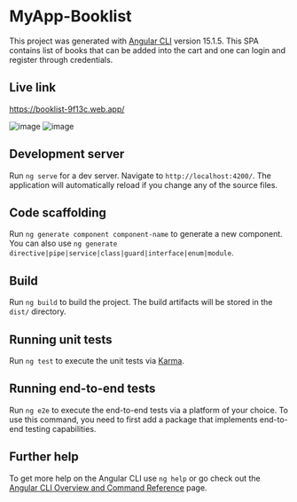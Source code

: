 # MyApp-Booklist

This project was generated with [Angular CLI](https://github.com/angular/angular-cli) version 15.1.5.
This SPA contains list of books that can be added into the cart and one can login and register through credentials.

## Live link 

https://booklist-9f13c.web.app/

![image](https://user-images.githubusercontent.com/72390027/230132843-ac3f6b4b-0bdb-4c26-9f13-bb4dbe26fb17.png)
![image](https://user-images.githubusercontent.com/72390027/230132860-6a6f3a84-0c25-48d2-bf04-111d05984832.png)


## Development server

Run `ng serve` for a dev server. Navigate to `http://localhost:4200/`. The application will automatically reload if you change any of the source files.

## Code scaffolding

Run `ng generate component component-name` to generate a new component. You can also use `ng generate directive|pipe|service|class|guard|interface|enum|module`.

## Build

Run `ng build` to build the project. The build artifacts will be stored in the `dist/` directory.

## Running unit tests

Run `ng test` to execute the unit tests via [Karma](https://karma-runner.github.io).

## Running end-to-end tests

Run `ng e2e` to execute the end-to-end tests via a platform of your choice. To use this command, you need to first add a package that implements end-to-end testing capabilities.

## Further help

To get more help on the Angular CLI use `ng help` or go check out the [Angular CLI Overview and Command Reference](https://angular.io/cli) page.
